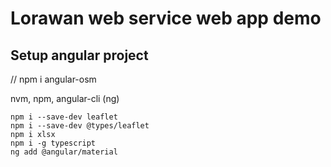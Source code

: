 # Lorawan web service web app demo

## Setup angular project

// npm i angular-osm

nvm, npm, angular-cli (ng)

```
npm i --save-dev leaflet
npm i --save-dev @types/leaflet
npm i xlsx
npm i -g typescript
ng add @angular/material
```
